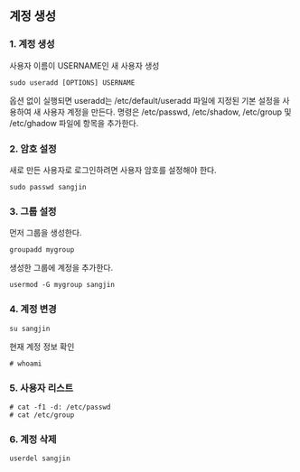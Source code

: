## 계정 생성
### 1. 계정 생성
사용자 이름이 USERNAME인 새 사용자 생성
```
sudo useradd [OPTIONS] USERNAME
```
옵션 없이 실행되면 useradd는 /etc/default/useradd 파일에 지정된 기본 설정을 사용하여 새 사용자 계정을 만든다.
명령은 /etc/passwd, /etc/shadow, /etc/group 및 /etc/ghadow 파일에 항목을 추가한다.

### 2. 암호 설정
새로 만든 사용자로 로그인하려면 사용자 암호를 설정해야 한다.
```
sudo passwd sangjin
```

### 3. 그룹 설정
먼저 그룹을 생성한다.
```
groupadd mygroup
```

생성한 그룹에 계정을 추가한다.
```
usermod -G mygroup sangjin
```

### 4. 계정 변경

```
su sangjin
```
현재 계정 정보 확인
```
# whoami
```

### 5. 사용자 리스트
```
# cat -f1 -d: /etc/passwd
# cat /etc/group
```

### 6. 계정 삭제
```
userdel sangjin
```
